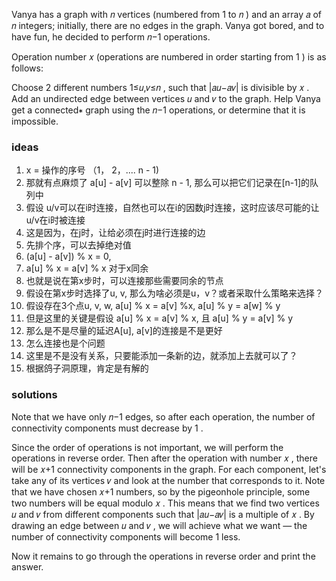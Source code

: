 Vanya has a graph with 𝑛
 vertices (numbered from 1
 to 𝑛
) and an array 𝑎
 of 𝑛
 integers; initially, there are no edges in the graph. Vanya got bored, and to have fun, he decided to perform 𝑛−1
 operations.

Operation number 𝑥
 (operations are numbered in order starting from 1
) is as follows:

Choose 2
 different numbers 1≤𝑢,𝑣≤𝑛
, such that |𝑎𝑢−𝑎𝑣|
 is divisible by 𝑥
.
Add an undirected edge between vertices 𝑢
 and 𝑣
 to the graph.
Help Vanya get a connected∗
 graph using the 𝑛−1
 operations, or determine that it is impossible.

 ### ideas
 1. x = 操作的序号 （1， 2，.... n - 1)
 2. 那就有点麻烦了 a[u] - a[v] 可以整除 n - 1, 那么可以把它们记录在[n-1]的队列中
 3. 假设 u/v可以在i时连接，自然也可以在i的因数j时连接，这时应该尽可能的让u/v在i时被连接
 4. 这是因为，在j时，让给必须在j时进行连接的边
 5. 先排个序，可以去掉绝对值
 6. (a[u] - a[v]) % x = 0, 
 7. a[u] % x = a[v] % x 对于x同余
 8. 也就是说在第x步时，可以连接那些需要同余的节点
 9. 假设在第x步时选择了u, v, 那么为啥必须是u，v？或者采取什么策略来选择？
 10. 假设存在3个点u, v, w, a[u] % x = a[v] %x, a[u] % y = a[w] % y
 11. 但是这里的关键是假设 a[u] % x = a[v] % x, 且 a[u] % y = a[v] % y
 12. 那么是不是尽量的延迟A[u], a[v]的连接是不是更好
 13. 怎么连接也是个问题
 14. 这里是不是没有关系，只要能添加一条新的边，就添加上去就可以了？
 15. 根据鸽子洞原理，肯定是有解的

### solutions

Note that we have only 𝑛−1
 edges, so after each operation, the number of connectivity components must decrease by 1
.

Since the order of operations is not important, we will perform the operations in reverse order. Then after the operation with number 𝑥
, there will be 𝑥+1
 connectivity components in the graph. For each component, let's take any of its vertices 𝑣
 and look at the number that corresponds to it. Note that we have chosen 𝑥+1
 numbers, so by the pigeonhole principle, some two numbers will be equal modulo 𝑥
. This means that we find two vertices 𝑢
 and 𝑣
 from different components such that |𝑎𝑢−𝑎𝑣|
 is a multiple of 𝑥
. By drawing an edge between 𝑢
 and 𝑣
, we will achieve what we want — the number of connectivity components will become 1
 less.

Now it remains to go through the operations in reverse order and print the answer.

